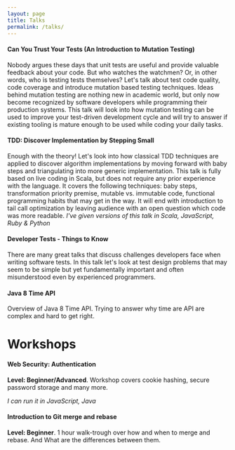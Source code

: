 ```yaml
---
layout: page
title: Talks
permalink: /talks/
---
```


#### Can You Trust Your Tests (An Introduction to Mutation Testing)
Nobody argues these days that unit tests are useful and provide valuable 
feedback about your code. But who watches the watchmen? Or, in other words, 
who is testing tests themselves? Let's talk about test code quality, code 
coverage and introduce mutation based testing techniques. Ideas behind 
mutation testing are nothing new in academic world, but only now become 
recognized by software developers while programming their production 
systems. This talk will look into how mutation testing can be used to 
improve your test-driven development cycle and will try to answer if 
existing tooling is mature enough to be used while coding your daily tasks.

#### TDD: Discover Implementation by Stepping Small
Enough with the theory! Let's look into how classical TDD techniques are 
applied to discover algorithm implementations by moving forward with baby 
steps and triangulating into more generic implementation. This talk is fully 
based on live coding in Scala, but does not require any prior experience with 
the language. It covers the following techniques: baby steps, transformation 
priority premise, mutable vs. immutable code, functional programming habits 
that may get in the way. It will end with introduction to tail call 
optimization by leaving audience with an open question which code was more readable.
_I've given versions of this talk in Scala, JavaScript, Ruby & Python_

#### Developer Tests - Things to Know
There are many great talks that discuss challenges developers 
face when writing software tests. In this talk let's look 
at test design problems that may seem to be simple but yet 
fundamentally important and often misunderstood even by 
experienced programmers.

#### Java 8 Time API
Overview of Java 8 Time API. Trying to answer why time are API are complex and hard to get right.

# Workshops
#### Web Security: Authentication
**Level: Beginner/Advanced**.
Workshop covers cookie hashing, secure password storage and many more.

_I can run it in JavaScript, Java_

#### Introduction to Git merge and rebase
**Level: Beginner**.
1 hour walk-trough over how and when to merge and rebase. And What are the differences between them.
